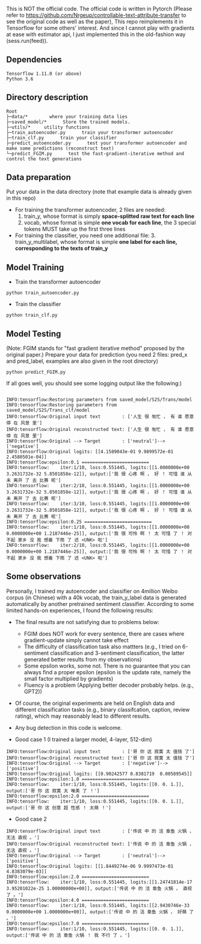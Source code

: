 This is NOT the official code. The official code is written in Pytorch (Please refer to <https://github.com/Nrgeup/controllable-text-attribute-transfer> to see the original code as well as the paper), 
This repo reimplements it in Tensorflow for some others' interest. And since I cannot play with gradients at ease with estimator api, I just implemented this in the old-fashion way (sess.run(feed)).

## Dependencies
~~~
Tensorflow 1.11.0 (or above)
Python 3.6
~~~

## Directory description
~~~
Root
├─data/*        where your training data lies
├─saved_model/*      Store the trained models.
├─utils/*     utility functions
├─train_autoencoder.py      train your transformer autoencoder
├─train_clf.py      train your classifier
├─predict_autoencoder.py      test your transformer autoencoder and make some predictions (reconstruct text)
└─predict_FGIM.py      test the fast-gradient-iterative method and control the text generations
~~~

## Data preparation

Put your data in the data directory (note that example data is already given in this repo)
- For training the transformer autoencoder, 2 files are needed: 
	1. train_y, whose format is simply **space-splitted raw text for each line**
	2. vocab, whose format is simple **one vocab for each line**, the 3 special tokens MUST take up the first three lines
- For training the classifier, you need one additional file:
	3. train_y_multilabel, whose format is simple **one label for each line, corresponding to the texts of train_y**

## Model Training

- Train the transformer autoencoder

~~~
python train_autoencoder.py
~~~

- Train the classifier

~~~
python train_clf.py
~~~

## Model Testing

(Note: FGIM stands for "fast gradient iterative method" proposed by the original paper.)
Prepare your data for prediction (you need 2 files: pred_x and pred_label, examples are also given in the root directory)
~~~
python predict_FGIM.py
~~~
If all goes well, you should see some logging output like the following:)
~~~

INFO:tensorflow:Restoring parameters from saved_model/S2S/Trans/model
INFO:tensorflow:Restoring parameters from saved_model/S2S/Trans_clf/model
INFO:tensorflow:Original input text        : ['人生 很 匆忙 ， 有 谁 愿意 停 在 风景 里']
INFO:tensorflow:Original reconstructed text: ['人生 很 匆忙 ， 有 谁 愿意 停 在 风景 里']
INFO:tensorflow:Original --> Target        : ['neutral']-->['negative']
INFO:tensorflow:Original logits: [[4.1589043e-01 9.9899572e-01 2.4580501e-04]]
INFO:tensorflow:epsilon:0.1 =========================
INFO:tensorflow:	iter:1/10, loss:0.551445, logits:[[1.0000000e+00 3.2631732e-32 5.8501858e-12]], output:['我 很 心疼 啊 ， 好 ！ 可惜 谁 从未 离开 了 去 比赛 呢']
INFO:tensorflow:	iter:2/10, loss:0.551445, logits:[[1.0000000e+00 3.2631732e-32 5.8501858e-12]], output:['我 很 心疼 啊 ， 好 ！ 可惜 谁 从未 离开 了 去 比赛 呢']
INFO:tensorflow:	iter:3/10, loss:0.551445, logits:[[1.0000000e+00 3.2631732e-32 5.8501858e-12]], output:['我 很 心疼 啊 ， 好 ！ 可惜 谁 从未 离开 了 去 比赛 呢']
INFO:tensorflow:epsilon:0.25 =========================
INFO:tensorflow:	iter:1/10, loss:0.551445, logits:[[1.0000000e+00 0.0000000e+00 1.2187446e-25]], output:['我 很 可怜 啊 ！ 太 可惜 了 ！ 对不起 家乡 没 我 想着 下雨 了 还 <UNK> 啦']
INFO:tensorflow:	iter:2/10, loss:0.551445, logits:[[1.0000000e+00 0.0000000e+00 1.2187446e-25]], output:['我 很 可怜 啊 ！ 太 可惜 了 ！ 对不起 家乡 没 我 想着 下雨 了 还 <UNK> 啦']
~~~

## Some observations
Personally, I trained my autoencoder and classifier on 4million Weibo corpus (in Chinese) with a 40k vocab, the train_y_label data is generated automatically by another pretrained sentiment classifier. According to some limited hands-on experiences, I found the following results:
- The final results are not satisfying due to problems below: 
	- FGIM does NOT work for every sentence, there are cases where gradient-update simply cannot  take effect
	- The difficulty of classification task also mattters (e.g., I tried on 6-sentiment classification and 3-sentiment classification, the latter generated better results from my observations)
	- Some epsilon works, some not. There is no guarantee that you can always find a proper epsilon (epsilon is the update rate, namely the small factor multiplied by gradients)
	- Fluency is a problem (Applying better decoder probably helps. (e.g., GPT2))
- Of course, the original experiments are held on English data and different classification tasks (e.g., binary classifcation, caption, review rating), which may reasonably lead to different results.
- Any bug detection in this code is welcome.

- Good case 1 (I trained a larger model, 4-layer, 512-dim)
~~~
INFO:tensorflow:Original input text        : ['哥 你 这 寂寞 太 值钱 了']
INFO:tensorflow:Original reconstructed text: ['哥 你 这 寂寞 太 值钱 了']
INFO:tensorflow:Original --> Target        : ['negative']-->['positive']
INFO:tensorflow:Original logits: [[0.90242577 0.8381719  0.00589545]]
INFO:tensorflow:epsilon:1.0 =========================
INFO:tensorflow:	iter:1/10, loss:0.551445, logits:[[0. 0. 1.]], output:['哥 你 这 寂寞 太 唯美 了 ！']
INFO:tensorflow:epsilon:2.0 =========================
INFO:tensorflow:	iter:1/10, loss:0.551445, logits:[[0. 0. 1.]], output:['哥 你 这 创意 超 性感 ！ 太萌 ！']
~~~
- Good case 2
~~~
INFO:tensorflow:Original input text        : ['传说 中 的 活 章鱼 火锅 ， 无法 直视 。']
INFO:tensorflow:Original reconstructed text: ['传说 中 的 活 章鱼 火锅 ， 无法 直视 。']
INFO:tensorflow:Original --> Target        : ['neutral']-->['positive']
INFO:tensorflow:Original logits: [[1.8449274e-06 9.9997473e-01 4.8383079e-03]]
INFO:tensorflow:epsilon:2.0 =========================
INFO:tensorflow:	iter:1/10, loss:0.551445, logits:[[1.24741814e-17 3.95201022e-25 1.00000000e+00]], output:['传说 中 的 活 章鱼 火锅 ， 直视 了 。']
INFO:tensorflow:epsilon:4.0 =========================
INFO:tensorflow:	iter:1/10, loss:0.551445, logits:[[2.9430746e-33 0.0000000e+00 1.0000000e+00]], output:['传说 中 的 活 章鱼 火锅 ， 好萌 了 。']
INFO:tensorflow:epsilon:7.0 =========================
INFO:tensorflow:	iter:1/10, loss:0.551445, logits:[[0. 0. 1.]], output:['传说 中 的 活 章鱼 火锅 ！ 我 不行 了 。']
~~~

